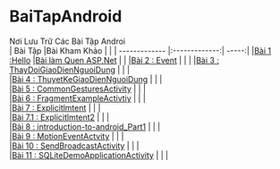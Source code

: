 # BaiTapAndroid
Nơi Lưu Trữ Các Bài Tập Androi </br>
|    Bài Tập                                                                                                     |Bài Kham Khảo  |         |
| ------------- |:-------------:| -----:|
|[Bài 1 :Hello](https://github.com/Vanngoc98/Hello)                                                              |[Bài làm Quen ASP.Net](https://github.com/TranNgocMinh/ASP.NET-4.5/blob/master/L%C3%A0m%20quen%20ASP.NET%20v%E1%BB%9Bi%20VS%202019%20Community%20v%C3%A0%20Windows%2010.pdf)    |         |
|[Bài 2 : Event](https://github.com/Vanngoc98/BaiTap-Su-ly-su-kien)                                              |               |         |
|[Bài 3 : ThayDoiGiaoDienNguoiDung](https://github.com/Vanngoc98/ThayDoiGiaoDienNguoiDung)                       |               |         |                                       
|[Bài 4 : ThuyetKeGiaoDienNguoiDung](https://github.com/Vanngoc98/BaiTap-Thiet-ke-giao-dien-nguoi-dung)          |               |         |        
|[Bài 5 : CommonGesturesActivity](https://github.com/Vanngoc98/CommonGesturesActivity)                           |               |         |        
|[Bài 6 : FragmentExampleActivtiy](https://github.com/Vanngoc98/FragmentExampleActivtiy)                         |               |         |        
|[Bài 7 : Explicitlmtent](https://github.com/Vanngoc98/Explicitlmtent)                                           |               |         |        
|[Bài 7.1 : Explicitlmtent2](https://github.com/Vanngoc98/ImplicitIntentActivity)                                |               |         |        
|[Bài 8 : introduction-to-android_Part1](https://github.com/Vanngoc98/introduction-to-android_Part1)             |               |         |        
|[Bài 9 : MotionEventActvity](https://github.com/Vanngoc98/MotionEventActvity)                                   |               |         |        
|[Bài 10 : SendBroadcastActivity](https://github.com/Vanngoc98/SendBroadcastActivity)                            |               |         |        
|[Bài 11 : SQLiteDemoApplicationActivity](https://github.com/Vanngoc98/SQLiteDemoApplicationActivity)            |               |         |        
